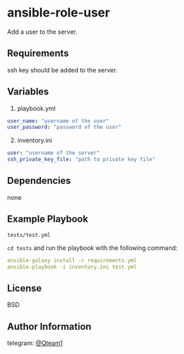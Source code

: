 # ansible-role-user

Add a user to the server.

## Requirements

ssh key should be added to the server.

## Variables

1. playbook.yml

```yaml
user_name: "username of the user"
user_password: "password of the user"
```

2. inventory.ini

```yaml
user: "username of the server"
ssh_private_key_file: "path to private key file"
```

## Dependencies

none

## Example Playbook

`tests/test.yml`

`cd tests` and run the playbook with the following command:

```yaml
ansible-galaxy install -r requirements.yml
ansible-playbook -i inventory.ini test.yml
```

## License

BSD

## Author Information

telegram: [@Qteam1](https://t.me/Qteam1)
